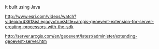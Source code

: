 It built using Java

http://www.esri.com/videos/watch?videoid=4361&isLegacy=true&title=arcgis-geoevent-extension-for-server-creating-processors-with-the-sdk

http://server.arcgis.com/en/geoevent/latest/administer/extending-geoevent-server.htm
